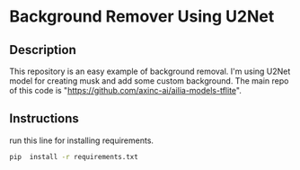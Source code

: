 # Background Remover Using U2Net
## Description
This repository is an easy example of background removal. I'm using U2Net model for creating musk and add some custom background. The main repo of this code is "https://github.com/axinc-ai/ailia-models-tflite".

## Instructions
run this line for installing requirements.
```cmd
pip  install -r requirements.txt
```
 
